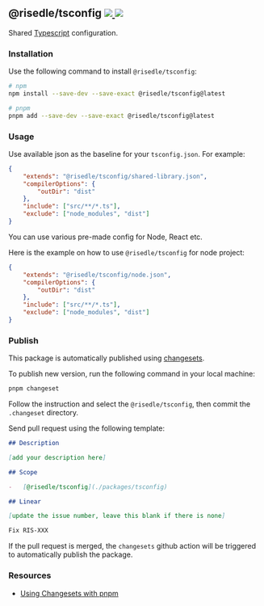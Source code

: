 <h2>
    <span>@risedle/tsconfig</span>
    <span><a href="https://www.npmjs.com/package/@risedle/tsconfig"><img src="https://badgen.net/npm/v/@risedle/tsconfig?color=black&labelColor=black"></a</span>
    <span><a href="https://www.npmjs.com/package/@risedle/tsconfig"><img src="https://badgen.net/badge/icon/Made%20By%20Risedle%20Labs?label&color=black&labelColor=black"></a></span>
</h2>

Shared
[Typescript](https://www.typescriptlang.org/docs/handbook/tsconfig-json.html)
configuration.

### Installation

Use the following command to install `@risedle/tsconfig`:

```sh
# npm
npm install --save-dev --save-exact @risedle/tsconfig@latest

# pnpm
pnpm add --save-dev --save-exact @risedle/tsconfig@latest
```

### Usage

Use available json as the baseline for your `tsconfig.json`. For example:

```json
{
    "extends": "@risedle/tsconfig/shared-library.json",
    "compilerOptions": {
        "outDir": "dist"
    },
    "include": ["src/**/*.ts"],
    "exclude": ["node_modules", "dist"]
}
```

You can use various pre-made config for Node, React etc.

Here is the example on how to use `@risedle/tsconfig` for node project:

```json
{
    "extends": "@risedle/tsconfig/node.json",
    "compilerOptions": {
        "outDir": "dist"
    },
    "include": ["src/**/*.ts"],
    "exclude": ["node_modules", "dist"]
}
```

### Publish

This package is automatically published using
[changesets](https://github.com/changesets/changesets).

To publish new version, run the following command in your local machine:

```sh
pnpm changeset
```

Follow the instruction and select the `@risedle/tsconfig`, then commit the
`.changeset` directory.

Send pull request using the following template:

```markdown
## Description

[add your description here]

## Scope

-   [@risedle/tsconfig](./packages/tsconfig)

## Linear

[update the issue number, leave this blank if there is none]

Fix RIS-XXX
```

If the pull request is merged, the `changesets` github action will be triggered
to automatically publish the package.

### Resources

-   [Using Changesets with pnpm](https://pnpm.io/using-changesets)
